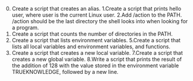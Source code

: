 0. Create a script that creates an alias.
1.Create a script that prints hello user, where user is the current Linux user.
2.Add /action to the PATH. /action should be the last directory the shell looks into when looking for a program.
3. Create a script that counts the number of directories in the PATH.
4. Create a script that lists environment variables.
5.Create a script that lists all local variables and environment variables, and functions.
6. Create a script that creates a new local variable.
7.Create a script that creates a new global variable.
8.Write a script that prints the result of the addition of 128 with the value stored in the environment variable TRUEKNOWLEDGE, followed by a new line.
